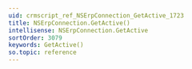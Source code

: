 ```yaml
---
uid: crmscript_ref_NSErpConnection_GetActive_1723
title: NSErpConnection.GetActive()
intellisense: NSErpConnection.GetActive
sortOrder: 3079
keywords: GetActive()
so.topic: reference
---
```





